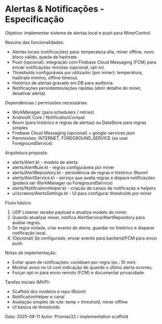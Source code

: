 # Alertas & Notificações - Especificação

Objetivo: implementar sistema de alertas local e push para MinerControl.

Resumo das funcionalidades:
- Alertas locais (notificações) para: temperatura alta, miner offline, novo bloco válido, queda de hashrate.
- Push (opcional): integração com Firebase Cloud Messaging (FCM) para enviar notificações remotas (opcional, opt-in).
- Thresholds configuráveis por utilizador (por miner): temperatura, hashrate mínimo, offline timeout.
- Histórico de alertas gravado em DB para auditoria.
- Notificações persistentes/ações rápidas (abrir detalhe do miner, desativar alerta).

Dependências / permissões necessárias:
- WorkManager (para schedulers / retries)
- AndroidX Core / NotificationCompat
- Room (para histórico e regras de alertas) ou DataStore para regras simples
- Firebase Cloud Messaging (opcional) + google-services.json
- Permissões: INTERNET, FOREGROUND_SERVICE (se usar ForegroundService)

Arquitetura proposta:
- alerts/Alert.kt - modelo de alerta
- alerts/AlertRule.kt - regras configuráveis por miner
- alerts/AlertRepository.kt - persistência de regras e histórico (Room)
- alerts/AlertService.kt - serviço que avalia regras e dispara notificações (poderá ser WorkManager ou ForegroundService)
- alerts/NotificationHelper.kt - criação de canais de notificação e helpers
- ui/screens/AlertsSettings.kt - UI para configurar thresholds por miner

Fluxo básico:
1. UDP Listener recebe payload e atualiza modelo do miner.
2. Quando atualizar miner, notifica AlertService/AlertRepository para avaliar regras.
3. Se regra violada, criar evento de alerta, guardar no histórico e disparar notificação local.
4. (Opcional) Se configurado, enviar evento para backend/FCM para envio push.

Notas de implementação:
- Evitar spam de notificações: cooldown por regra (ex.: 10 min).
- Mostrar aviso no UI com indicação de quando o último alerta ocorreu.
- Forçar opt-in para envio remoto (FCM) e documentar privacidade.

Tarefas iniciais (MVP):
- Scaffold dos modelos e repo (Room)
- NotificationHelper e canal
- Avaliação simples de rule: temp > threshold, miner offline
- UI básica de thresholds

Data: 2025-09-11
Autor: Prismas33 / implementation scaffold
